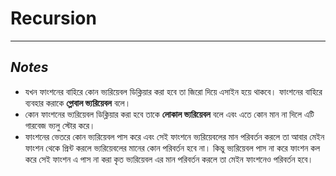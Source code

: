 # Recursion  
---
## *Notes*  

  
- যখন ফাংশনের বাহিরে কোন ভ্যরিয়েবল ডিক্লিয়ার করা হবে তা জিরো দিয়ে এসাইন হয়ে থাকবে। ফাংশনের বাহিরে ব্যবহার করাকে __গ্লোবাল ভ্যরিয়েবল__ বলে।  
- কোন ফাংশনের ভ্যরিয়েবল ডিক্লিয়ার করা হবে তাকে __লোকাল ভ্যরিয়েবল__ বলে এবং এতে কোন মান না দিলে এটি গারবেজ ভ্যলু স্টোর করে।   
- ফাংশনের ভেতরে কোন ভ্যরিয়েবল পাস করে এবং সেই ফাংশনে ভ্যরিয়েবলের মান পরিবর্তন করলে তা আবার মেইন ফাংশন থেকে প্রিন্ট করলে ভ্যরিয়েবলের মানের কোন পরিবর্তন হবে না। কিন্তু ভ্যরিয়েবল পাস না করে ফাংশন কল করে সেই ফাংশন এ পাস না করা কৃত ভ্যরিয়েবল এর মান পরিবর্তন করলে তা মেইন ফাংশনেও পরিবর্তন হবে। 